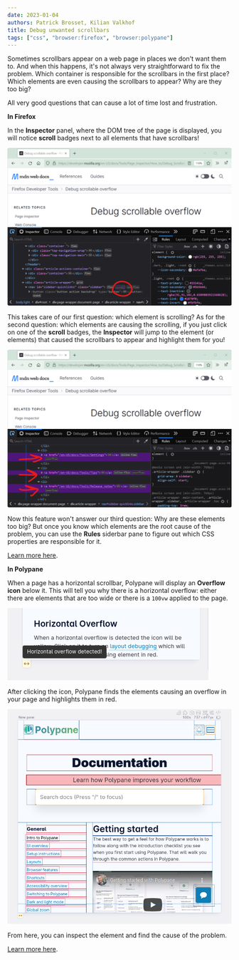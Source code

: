 ```yaml
---
date: 2023-01-04
authors: Patrick Brosset, Kilian Valkhof
title: Debug unwanted scrollbars
tags: ["css", "browser:firefox", "browser:polypane"]
---
```

Sometimes scrollbars appear on a web page in places we don't want them to. And when this happens, it's not always very straightforward to fix the problem. Which container is responsible for the scrollbars in the first place? Which elements are even causing the scrollbars to appear? Why are they too big?

All very good questions that can cause a lot of time lost and frustration.


**In Firefox**

In the **Inspector** panel, where the DOM tree of the page is displayed, you will notice **scroll** badges next to all elements that have scrollbars!

![Screenshot of Firefox DevTools, with the Inspector panel showing the Scroll badge on an element](/assets/img/debug-unwanted-scrollbars-1.png)

This takes care of our first question: which element is scrolling? As for the second question: which elements are causing the scrolling, if you just click on one of the **scroll** badges, the **Inspector** will jump to the element (or elements) that caused the scrollbars to appear and highlight them for you!

![Screenshot of Firefox DevTools, with the Inspector panel showing the Overflow badge on 3 highlighted elements](/assets/img/debug-unwanted-scrollbars-2.png)

Now this feature won't answer our third question: Why are these elements too big? But once you know which elements are the root cause of the problem, you can use the **Rules** siderbar pane to figure out which CSS properties are responsible for it.

[Learn more here](https://developer.mozilla.org/docs/Tools/Page_Inspector/How_to/Debug_Scrollable_Overflow).

**In Polypane**

When a page has a horizontal scrollbar, Polypane will display an **Overflow icon** below it. This will tell you why there is a horizontal overflow: either there are elements that are too wide or there is a `100vw` applied to the page.

![Screenshot of Polypane, with an overflow icon below a Pane. The text in the tooltip reads "Horizontal overflow detected!"](/assets/img/debug-unwanted-scrollbars-3.png)

After clicking the icon, Polypane finds the elements causing an overflow in your page and highlights them in red.

![Screenshot of Polypane showing a page. A single element is highlighted in red and is clearly expanding beyond the edge."](/assets/img/debug-unwanted-scrollbars-4.png)

From here, you can inspect the element and find the cause of the problem.


[Learn more here](https://polypane.app/docs/horizontal-overflow/).
